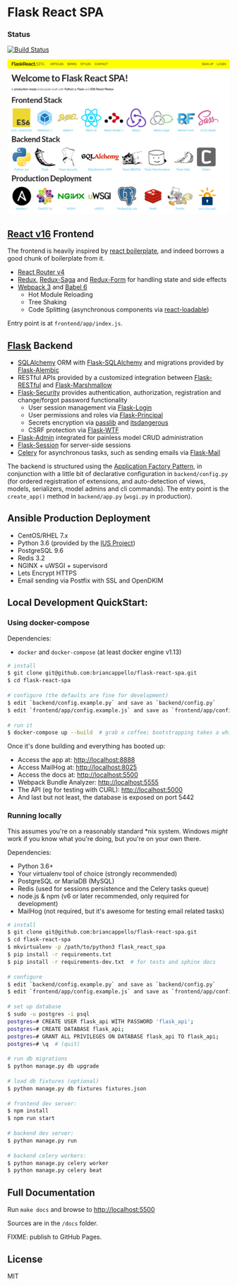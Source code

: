 # Flask React SPA

### Status
[![Build Status](https://travis-ci.org/briancappello/flask-react-spa.svg?branch=master)](https://travis-ci.org/briancappello/flask-react-spa)

![screenshot](./screenshot.png)

## [React v16](https://facebook.github.io/react/) Frontend

The frontend is heavily inspired by [react boilerplate](https://github.com/react-boilerplate/react-boilerplate), and indeed borrows a good chunk of boilerplate from it.

- [React Router v4](https://reacttraining.com/react-router/web)
- [Redux](http://redux.js.org/), [Redux-Saga](https://redux-saga.js.org/) and [Redux-Form](https://redux-form.com) for handling state and side effects
- [Webpack 3](https://webpack.js.org/) and [Babel 6](https://babeljs.io/)
   - Hot Module Reloading
   - Tree Shaking
   - Code Splitting (asynchronous components via [react-loadable](https://github.com/thejameskyle/react-loadable))

Entry point is at `frontend/app/index.js`.

## [Flask](http://flask.pocoo.org/) Backend

- [SQLAlchemy](http://docs.sqlalchemy.org/en/rel_1_1/) ORM with [Flask-SQLAlchemy](http://flask-sqlalchemy.pocoo.org/2.2/) and migrations provided by [Flask-Alembic](https://flask-alembic.readthedocs.io/en/stable/)
- RESTful APIs provided by a customized integration between [Flask-RESTful](http://flask-restful.readthedocs.io/en/latest/) and [Flask-Marshmallow](http://flask-marshmallow.readthedocs.io/en/latest/)
- [Flask-Security](https://flask-security.readthedocs.io/en/latest/) provides authentication, authorization, registration and change/forgot password functionality
   - User session management via [Flask-Login](https://flask-login.readthedocs.io/en/latest/)
   - User permissions and roles via [Flask-Principal](https://pythonhosted.org/Flask-Principal/)
   - Secrets encryption via [passlib](https://passlib.readthedocs.io/en/stable/) and [itsdangerous](https://pythonhosted.org/itsdangerous/)
   - CSRF protection via [Flask-WTF](https://flask-wtf.readthedocs.io/en/stable/)
- [Flask-Admin](https://flask-admin.readthedocs.io/en/latest/) integrated for painless model CRUD administration
- [Flask-Session](http://pythonhosted.org/Flask-Session/) for server-side sessions
- [Celery](http://www.celeryproject.org/) for asynchronous tasks, such as sending emails via [Flask-Mail](https://pythonhosted.org/Flask-Mail/)

The backend is structured using the [Application Factory Pattern](http://flask.pocoo.org/docs/0.12/patterns/appfactories/), in conjunction with a little bit of declarative configuration in `backend/config.py` (for ordered registration of extensions, and auto-detection of views, models, serializers, model admins and cli commands). The entry point is the `create_app()` method in `backend/app.py` (`wsgi.py` in production).

## Ansible Production Deployment

- CentOS/RHEL 7.x
- Python 3.6 (provided by the [IUS Project](https://ius.io/))
- PostgreSQL 9.6
- Redis 3.2
- NGINX + uWSGI + supervisord
- Lets Encrypt HTTPS
- Email sending via Postfix with SSL and OpenDKIM

## Local Development QuickStart:

### Using docker-compose

Dependencies:

- `docker` and `docker-compose` (at least docker engine v1.13)

```bash
# install
$ git clone git@github.com:briancappello/flask-react-spa.git
$ cd flask-react-spa

# configure (the defaults are fine for development)
$ edit `backend/config.example.py` and save as `backend/config.py`
$ edit `frontend/app/config.example.js` and save as `frontend/app/config.js`

# run it
$ docker-compose up --build  # grab a coffee; bootstrapping takes a while the first time
```

Once it's done building and everything has booted up:

- Access the app at: [http://localhost:8888](http://localhost:8888)
- Access MailHog at: [http://localhost:8025](http://localhost:8025)
- Access the docs at: [http://localhost:5500](http://localhost:5500)
- Webpack Bundle Analyzer: [http://localhost:5555](http://localhost:5555)
- The API (eg for testing with CURL): [http://localhost:5000](http://localhost:5000)
- And last but not least, the database is exposed on port 5442

### Running locally

This assumes you're on a reasonably standard \*nix system. Windows *might* work if you know what you're doing, but you're on your own there.

Dependencies:

- Python 3.6+
- Your virtualenv tool of choice (strongly recommended)
- PostgreSQL or MariaDB (MySQL)
- Redis (used for sessions persistence and the Celery tasks queue)
- node.js & npm (v6 or later recommended, only required for development)
- MailHog (not required, but it's awesome for testing email related tasks)

```bash
# install
$ git clone git@github.com:briancappello/flask-react-spa.git
$ cd flask-react-spa
$ mkvirtualenv -p /path/to/python3 flask_react_spa
$ pip install -r requirements.txt
$ pip install -r requirements-dev.txt  # for tests and sphinx docs

# configure
$ edit `backend/config.example.py` and save as `backend/config.py`
$ edit `frontend/app/config.example.js` and save as `frontend/app/config.js`

# set up database
$ sudo -u postgres -i psql
postgres=# CREATE USER flask_api WITH PASSWORD 'flask_api';
postgres=# CREATE DATABASE flask_api;
postgres=# GRANT ALL PRIVILEGES ON DATABASE flask_api TO flask_api;
postgres=# \q  # (quit)

# run db migrations
$ python manage.py db upgrade

# load db fixtures (optional)
$ python manage.py db fixtures fixtures.json

# frontend dev server:
$ npm install
$ npm run start

# backend dev server:
$ python manage.py run

# backend celery workers:
$ python manage.py celery worker
$ python manage.py celery beat
```

## Full Documentation

Run `make docs` and browse to [http://localhost:5500](http://localhost:5500)

Sources are in the `/docs` folder.

FIXME: publish to GitHub Pages.

## License

MIT